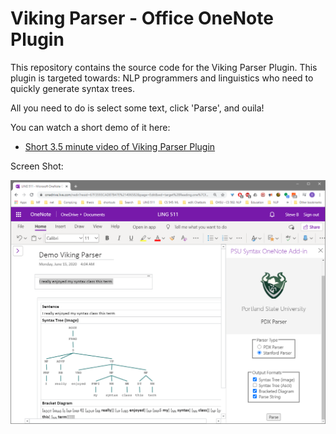 # Viking Parser - Office OneNote Plugin

This repository contains the source code for the Viking Parser Plugin.  This plugin is targeted towards: NLP programmers and linguistics who need to quickly generate syntax trees.

All you need to do is select some text, click 'Parse', and ouila!

You can watch a short demo of it here:

- [Short 3.5 minute video of Viking Parser Plugin](https://docs.microsoft.com/office/dev/add-ins/testing/debug-add-ins-in-office-online)

Screen Shot:

![Viking Parser](https://github.com/steve3p0/LING511/blob/master/PsuSyntax_OneNoteAddIn/VikingParserDemo.png?raw=true)




